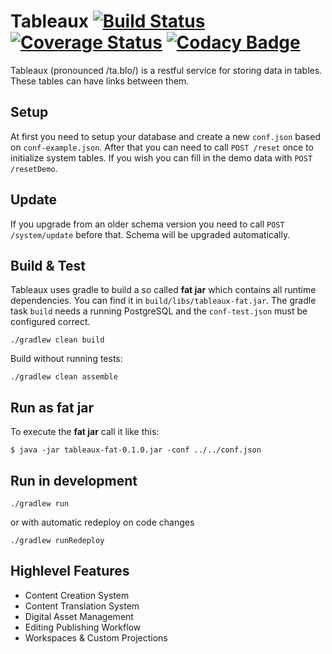 # Tableaux [![Build Status](https://travis-ci.org/campudus/tableaux.svg?branch=master)](https://travis-ci.org/campudus/tableaux) [![Coverage Status](https://coveralls.io/repos/campudus/tableaux/badge.svg?branch=master&service=github)](https://coveralls.io/github/campudus/tableaux?branch=master) [![Codacy Badge](https://api.codacy.com/project/badge/Grade/86e7fdd23bc1405e84ae2950b772e309)](https://www.codacy.com/app/Campudus/tableaux?utm_source=github.com&amp;utm_medium=referral&amp;utm_content=campudus/tableaux&amp;utm_campaign=Badge_Grade)

Tableaux (pronounced /ta.blo/) is a restful service for storing data in tables. These tables can have links between them.

## Setup

At first you need to setup your database and create a new `conf.json` based on `conf-example.json`.
After that you can need to call `POST /reset` once to initialize system tables. If you wish you can fill in the demo data with `POST /resetDemo`.

## Update

If you upgrade from an older schema version you need to call `POST /system/update` before that. Schema will be upgraded automatically.

## Build & Test

Tableaux uses gradle to build a so called **fat jar** which contains all runtime dependencies. You can find it in `build/libs/tableaux-fat.jar`. The gradle task `build` needs a running PostgreSQL and the `conf-test.json` must be configured correct.

```
./gradlew clean build
```

Build without running tests:

```
./gradlew clean assemble
```

## Run as fat jar

To execute the **fat jar** call it like this:

```
$ java -jar tableaux-fat-0.1.0.jar -conf ../../conf.json
```

## Run in development

```
./gradlew run
```

or with automatic redeploy on code changes

```
./gradlew runRedeploy
```

## Highlevel Features

* Content Creation System
* Content Translation System
* Digital Asset Management
* Editing Publishing Workflow
* Workspaces & Custom Projections
